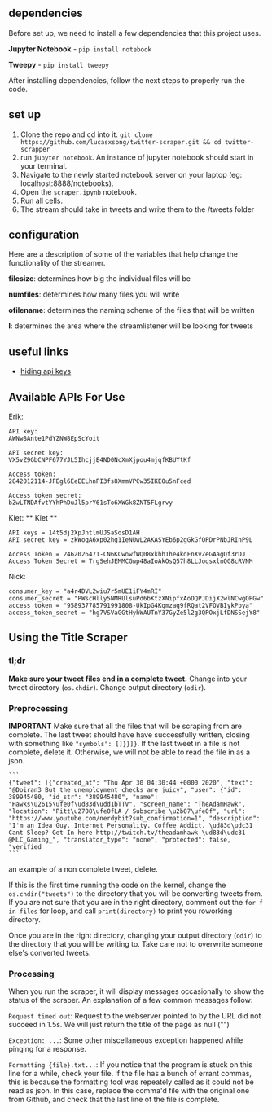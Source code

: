 ## dependencies

Before set up, we need to install a few dependencies that this project uses.

**Jupyter Notebook** - `pip install notebook`

**Tweepy** - `pip install tweepy`

After installing dependencies, follow the next steps to properly run the code.

## set up
 
1. Clone the repo and cd into it. `git clone https://github.com/lucasxsong/twitter-scraper.git && cd twitter-scrapper`
2. run `jupyter notebook`. An instance of jupyter notebook should start in your terminal.
3. Navigate to the newly started notebook server on your laptop (eg: localhost:8888/notebooks).
4. Open the `scraper.ipynb` notebook.
5. Run all cells.
6. The stream should take in tweets and write them to the /tweets folder

## configuration

Here are a description of some of the variables that help change the functionality of the streamer. 

**filesize**: determines how big the individual files will be

**numfiles**: determines how many files you will write 

**ofilename**: determines the naming scheme of the files that will be written

**l**: determines the area where the streamlistener will be looking for tweets

## useful links 

- [hiding api keys](https://towardsdatascience.com/how-to-hide-your-api-keys-in-python-fb2e1a61b0a0)



## Available APIs For Use

Erik: 

    API key:
    AWNw8Ante1PdYZNW8EpScYoit

    API secret key:
    VX5vZ9GbCNPF677YJL5IhcjjE4ND0NcXmXjpou4mjqfKBUYtKf

    Access token:
    2842012114-JFEgl6EeEELhnPI3fs8XmmVPCw35IKE0u5nFced

    Access token secret:
    bZwLTNDAfvtYYhPhDuJl5prY61sTo6XWGk8ZNT5FLgrvy
    
Kiet: ** Kiet **
    
    API keys = 14t5dj2XpJntlmUJSaSosD1AH
    API secret key = zkWoqA6xp02hg1IeNUwL2AKASYEb6p2gGkGfOPDrPNbJRInP9L
    
    Access Token = 2462026471-CN6KCwnwfWQ08xkhh1he4kdFnXvZeGAagQf3rDJ
    Access Token Secret = TrgSehJEMMCGwp48aIoAkOsQ57h8LLJoqsxlnQG8cRVNM

Nick: 
```
consumer_key = "a4r4DVL2wiu7r5mUE1iFY4mRI"
consumer_secret = "PWscHlly5NMRUlsuPd6bKtzXNipfxAoDQPJDijX2wlNCwgOPGw"
access_token = "958937785791991808-UkIpG4Kqmzag9fRQat2VFOVBIykPbya"
access_token_secret = "hg7VSVaGGtHyhWAUTnY37GyZe5l2g3QPOxjLfDNSSejY8"
```

## Using the Title Scraper

### tl;dr

**Make sure your tweet files end in a complete tweet.** Change into your tweet directory (`os.chdir`). Change output directory (`odir`). 

### Preprocessing

**IMPORTANT** Make sure that all the files that will be scraping from are complete. The last tweet should have have successfully written, closing with something like `"symbols": []}}]}`. If the last tweet in a file is not complete, delete it. Otherwise, we will not be able to read the file in as a json.


    ```
    {"tweet": [{"created_at": "Thu Apr 30 04:30:44 +0000 2020", "text": "@Doiran3 But the unemployment checks are juicy", "user": {"id": 389945480, "id_str": "389945480", "name": "Hawks\u2615\ufe0f\ud83d\udd1bTTV", "screen_name": "TheAdamHawk", "location": "Pitt\u2708\ufe0fLA / Subscribe \u2b07\ufe0f", "url": "https://www.youtube.com/nerdybit?sub_confirmation=1", "description": "I'm an Idea Guy. Internet Personality. Coffee Addict. \ud83d\udc31 Cant Sleep? Get In here http://twitch.tv/theadamhawk \ud83d\udc31 @MLC_Gaming_", "translator_type": "none", "protected": false, "verified
    ```

an example of a non complete tweet, delete.

If this is the first time running the code on the kernel, change the `os.chdir("tweets")` to the directory that you will be converting tweets from. If you are not sure that you are in the right directory, comment out the `for f in files` for loop, and call `print(directory)` to print you roworking directory.

Once you are in the right directory, changing your output directory (`odir`) to the directory that you will be writing to. Take care not to overwrite someone else's converted tweets.

### Processing

When you run the scraper, it will display messages occasionally to show the status of the scraper. An explanation of a few common messages follow:

`Request timed out`: Request to the webserver pointed to by the URL did not succeed in 1.5s. We will just return the title of the page as null ("")

`Exception: ...`: Some other miscellaneous exception happened while pinging for a response. 

`Formatting {file}.txt...`: If you notice that the program is stuck on this line for a while, check your file. If the file has a bunch of errant commas, this is because the formatting tool was repeately called as it could not be read as json. In this case, replace the comma'd file with the original one from Github, and check that the last line of the file is complete.

